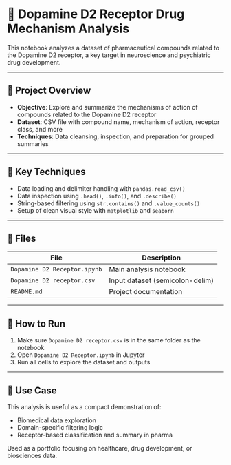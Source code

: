 # 🧪 Dopamine D2 Receptor Drug Mechanism Analysis

This notebook analyzes a dataset of pharmaceutical compounds related to the Dopamine D2 receptor, a key target in neuroscience and psychiatric drug development.

---

## 📌 Project Overview

- **Objective**: Explore and summarize the mechanisms of action of compounds related to the Dopamine D2 receptor
- **Dataset**: CSV file with compound name, mechanism of action, receptor class, and more
- **Techniques**: Data cleansing, inspection, and preparation for grouped summaries

---

## 🧠 Key Techniques

- Data loading and delimiter handling with `pandas.read_csv()`
- Data inspection using `.head()`, `.info()`, and `.describe()`
- String-based filtering using `str.contains()` and `.value_counts()`
- Setup of clean visual style with `matplotlib` and `seaborn`

---

## 📁 Files

| File                          | Description                      |
|-------------------------------|----------------------------------|
| `Dopamine D2 Receptor.ipynb`  | Main analysis notebook           |
| `Dopamine D2 receptor.csv`    | Input dataset (semicolon-delim)  |
| `README.md`                   | Project documentation            |

---

## 🚀 How to Run

1. Make sure `Dopamine D2 receptor.csv` is in the same folder as the notebook
2. Open `Dopamine D2 Receptor.ipynb` in Jupyter
3. Run all cells to explore the dataset and outputs

---

## 🧬 Use Case

This analysis is useful as a compact demonstration of:
- Biomedical data exploration
- Domain-specific filtering logic
- Receptor-based classification and summary in pharma

Used as a portfolio focusing on healthcare, drug development, or biosciences data.
